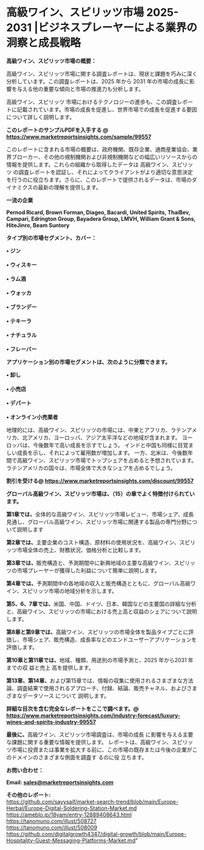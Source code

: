 # 高級ワイン、スピリッツ市場 2025-2031 |ビジネスプレーヤーによる業界の洞察と成長戦略

<strong><b>高級ワイン、スピリッツ市場の概要：</b></strong>

高級ワイン、スピリッツ市場に関する調査レポートは、現状と課題を巧みに深く分析しています。この調査レポートは、2025 年から 2031 年の市場の成長に影響を与える他の重要な傾向と市場の推進力も分析します。

高級ワイン、スピリッツ 市場におけるテクノロジーの進歩も、この調査レポートに記載されています。市場の成長を促進し、世界市場での成長を促進する要因について詳しく説明します。

<strong>このレポートのサンプルPDFを入手する @ <a href=https://www.marketreportsinsights.com/sample/99557>https://www.marketreportsinsights.com/sample/99557</a></strong>

このレポートに含まれる市場の概要は、政府機関、既存企業、通商産業協会、業界ブローカー、その他の規制機関および非規制機関などの幅広いリソースからの情報を提供します。これらの組織から取得したデータは 高級ワイン、スピリッツ の調査レポートを認証し、それによってクライアントがより適切な意思決定を行うのに役立ちます。さらに、このレポートで提供されるデータは、市場のダイナミクスの最新の理解を提供します。

<strong>一流の企業</strong>

<strong><b>Pernod Ricard, Brown Forman, Diageo, Bacardi, United Spirits, ThaiBev, Campari, Edrington Group, Bayadera Group, LMVH, William Grant & Sons, HiteJinro, Beam Suntory</b></strong>

<strong><b>タイプ別の市場セグメント、カバー：</b></strong>

<strong>• ジン<br><br>• ウィスキー<br><br>• ラム酒<br><br>• ウォッカ<br><br>• ブランデー<br><br>• テキーラ<br><br>• ナチュラル<br><br>• フレーバー</strong>

<strong><b>アプリケーション別の市場セグメントは、次のように分類できます。</b></strong>

<strong>• 卸し<br><br>• 小売店<br><br>• デパート<br><br>• オンライン小売業者</strong>

 地理的には、高級ワイン、スピリッツの市場には、中東とアフリカ、ラテンアメリカ、北アメリカ、ヨーロッパ、アジア太平洋などの地域が含まれます。 ヨーロッパは、今後数年で高い成長を示すでしょう。 インドと中国も同様に目覚ましい成長を示し、それによって雇用数が増加します。 一方、北米は、今後数年間で高級ワイン、スピリッツ市場でトップシェアを占めると予想されています。 ラテンアメリカの国々は、市場全体で大きなシェアを占めるでしょう。

<strong>割引を受ける@ <a href=https://www.marketreportsinsights.com/discount/99557>https://www.marketreportsinsights.com/discount/99557</a></strong>

<strong><b>グローバル高級ワイン、スピリッツ市場は、（15）の章でよく特徴付けられています。</b></strong>

<strong><b>第</b></strong><strong><b>1章では、</b></strong>全体的な高級ワイン、スピリッツ市場レビュー、市場シェア、成長見通し、グローバル高級ワイン、スピリッツ市場に関連する製品の専門分野について説明します

<strong><b>第2章では、</b></strong>主要企業のコスト構造、原材料の使用状況を、高級ワイン、スピリッツ市場全体の売上、財務状況、価格分析と比較します。

<strong><b>第3章では、</b></strong>販売構造と、予測期間中に新興地域の主要な高級ワイン、スピリッツの市場プレーヤーが獲得した利益について簡単に説明します。

<strong><b>第4章では、</b></strong>予測期間中の各地域の収入と販売構造とともに、グローバル高級ワイン、スピリッツ市場の地域分析を示します。

<strong><b>第5、6、7章では、</b></strong>米国、中国、ドイツ、日本、韓国などの主要国の詳細な分析と、高級ワイン、スピリッツの市場における売上高と収益のシェアについて説明します。

<strong><b>第8章と第9章では、</b></strong>高級ワイン、スピリッツの市場全体を製品タイプごとに評価し、市場シェア、販売構造、成長率などのエンドユーザーアプリケーションを評価します。

<strong><b>第10章と第11章では、</b></strong>地域、種類、用途別の市場予測と、2025 年から2031 年までの収 益と売上 高を提供します。

<strong><b>第13章、第14章、</b></strong>および第15章では、情報の収集に使用されるさまざまな方法論、調査結果で使用されるアプローチ、付録、結論、販売チャネル、およびさまざまなデータソース について 説明します。

<strong>詳細な目次を含む完全なレポートをここで調べます。@ <a href=https://www.marketreportsinsights.com/industry-forecast/luxury-wines-and-spirits-industry-99557>https://www.marketreportsinsights.com/industry-forecast/luxury-wines-and-spirits-industry-99557</a></strong>

<strong><b>最後に、</b></strong>高級ワイン、スピリッツ市場調査は、市場の成長 に影響を</a>与える主要な課題に関する重要な情報を提供します。 レポートは、高級ワイン、スピリッツ市場に投資または事業を拡大する前に、この市場の既存または今後の企業がこのドメインのさまざまな側面を調査す るのに役 立ちます。

<strong><b>お問い合わせ：</b></strong>

<strong>Email: </strong><a href=mailto:sales@marketreportsinsights.com><strong>sales@marketreportsinsights.com</strong></a>

<strong>その他のレポート:</strong>
<br>
<a href=https://github.com/sayysaif/market-search-trend/blob/main/Europe-Herbal/Europe-Digital-Soldering-Station-Market.md>https://github.com/sayysaif/market-search-trend/blob/main/Europe-Herbal/Europe-Digital-Soldering-Station-Market.md</a>
<br>
<a href=https://ameblo.jp/18yam/entry-12889408643.html>https://ameblo.jp/18yam/entry-12889408643.html</a>
<br>
<a href=https://tanomuno.com/illust/508727>https://tanomuno.com/illust/508727</a>
<br>
<a href=https://tanomuno.com/illust/508009>https://tanomuno.com/illust/508009</a>
<br>
<a href=https://github.com/digitalgrowth4347/digital-growth/blob/main/Europe-Hospitality-Guest-Messaging-Platforms-Market.md>https://github.com/digitalgrowth4347/digital-growth/blob/main/Europe-Hospitality-Guest-Messaging-Platforms-Market.md</a>"
